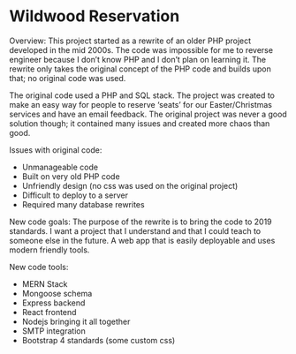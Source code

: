 # Wildwood Reservation

Overview:
This project started as a rewrite of an older PHP project developed in the mid 2000s. The code was impossible for me to reverse engineer because I don’t know PHP and I don’t plan on learning it. The rewrite only takes the original concept of the PHP code and builds upon that; no original code was used.

The original code used a PHP and SQL stack. The project was created to make an easy way for people to reserve ‘seats’ for our Easter/Christmas services and have an email feedback. The original project was never a good solution though; it contained many issues and created more chaos than good.

Issues with original code:
- Unmanageable code
- Built on very old PHP code
- Unfriendly design (no css was used on the original project)
- Difficult to deploy to a server
- Required many database rewrites

New code goals:
The purpose of the rewrite is to bring the code to 2019 standards. I want a project that I understand and that I could teach to someone else in the future. A web app that is easily deployable and uses modern friendly tools.

New code tools:
- MERN Stack
- Mongoose schema
- Express backend
- React frontend
- Nodejs bringing it all together
- SMTP integration
- Bootstrap 4 standards (some custom css)

